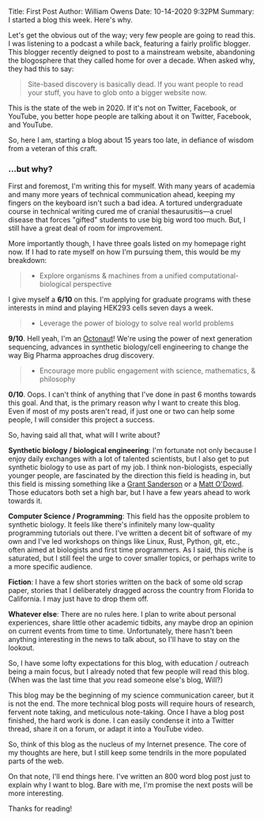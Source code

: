 Title: First Post
Author: William Owens
Date: 10-14-2020 9:32PM
Summary: I started a blog this week. Here's why.

Let's get the obvious out of the way;
very few people are going to read this.
I was listening to a podcast a while back, featuring a fairly prolific blogger.
This blogger recently deigned to post to a mainstream website, abandoning the blogosphere that they called home for over a decade.
When asked why, they had this to say:

> Site-based discovery is basically dead.
> If you want people to read your stuff, you have to glob onto a bigger website now.

This is the state of the web in 2020.
If it's not on Twitter, Facebook, or YouTube, you better hope people are talking about it on Twitter, Facebook, and YouTube.

So, here I am, starting a blog about 15 years too late, in defiance of wisdom from a veteran of this craft.

### ...but why?

First and foremost, I'm writing this for myself.
With many years of academia and many more years of technical communication ahead, keeping my fingers on the keyboard isn't such a bad idea.
A tortured undergraduate course in technical writing cured me of cranial thesaurusitis—a cruel disease that forces "gifted" students to use big big word too much. 
But, I still have a great deal of room for improvement.

More importantly though, I have three goals listed on my homepage right now. If I had to rate myself on how I'm pursuing them, this would be my breakdown:

> - Explore organisms & machines from a unified computational-biological perspective

I give myself a **6/10** on this.
I'm applying for graduate programs with these interests in mind and playing HEK293 cells seven days a week.

> - Leverage the power of biology to solve real world problems

**9/10**. Hell yeah, I'm an [Octonaut](https://octant.bio/team)!
We're using the power of next generation sequencing, advances in synthetic biology/cell engineering to change the way Big Pharma approaches drug discovery. 

> - Encourage more public engagement with science, mathematics, & philosophy

**0/10**.
Oops.
I can't think of anything that I've done in past 6 months towards this goal. And that, is the primary reason why I want to create this blog.
Even if most of my posts aren't read, if just one or two can help some people, I will consider this project a success.

So, having said all that, what will I write about?

__Synthetic biology / biological engineering__: I'm fortunate not only because I enjoy daily exchanges with a lot of talented scientists, but I also get to put synthetic biology to use as part of my job.
I think non-biologists, especially younger people, are fascinated by the direction this field is heading in, but this field is missing something like a [Grant Sanderson](https://twitter.com/3blue1brown) or a [Matt O'Dowd](https://twitter.com/matt_of_earth).
Those educators both set a high bar, but I have a few years ahead to work towards it.

__Computer Science / Programming__: This field has the opposite problem to synthetic biology. It feels like there's infinitely many low-quality programming tutorials out there.
I've written a decent bit of software of my own and I've led workshops on things like Linux, Rust, Python, git, etc., often aimed at biologists and first time programmers.
As I said, this niche is saturated, but I still feel the urge to cover smaller topics, or perhaps write to a more specific audience.

__Fiction__: I have a few short stories written on the back of some old scrap paper, stories that I deliberately dragged across the country from Florida to California.
I may just have to drop them off.

__Whatever else__: There are no rules here.
I plan to write about personal experiences, share little other academic tidbits, any maybe drop an opinion on current events from time to time. Unfortunately, there hasn't been anything interesting in the news to talk about, so I'll have to stay on the lookout.

So, I have some lofty expectations for this blog, with education / outreach being a main focus, but I already noted that few people will read this blog.
(When was the last time that *you* read someone else's blog, Will?)

This blog may be the beginning of my science communication career, but it is not the end.
The more technical blog posts will require hours of research, fervent note taking, and meticulous note-taking.
Once I have a blog post finished, the hard work is done.
I can easily condense it into a Twitter thread, share it on a forum, or adapt it into a YouTube video.

So, think of this blog as the nucleus of my Internet presence.
The core of my thoughts are here, but I still keep some tendrils in the more populated parts of the web. 

On that note, I'll end things here.
I've written an 800 word blog post just to explain why I want to blog.
Bare with me, I'm promise the next posts will be more interesting.

Thanks for reading!
